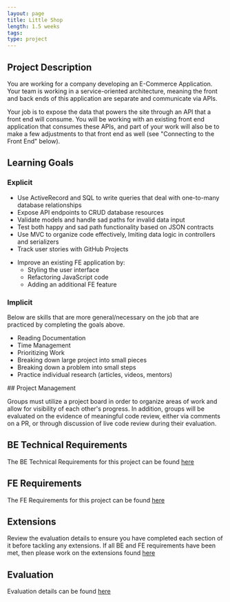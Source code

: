 ```yaml
---
layout: page
title: Little Shop
length: 1.5 weeks
tags:
type: project
---
```


## Project Description

You are working for a company developing an E-Commerce Application. Your team is working in a service-oriented architecture, meaning the front and back ends of this application are separate and communicate via APIs.

Your job is to expose the data that powers the site through an API that a front end will consume. You will be working with an existing front end application that consumes these APIs, and part of your work will also be to make a few adjustments to that front end as well (see "Connecting to the Front End" below).

## Learning Goals

### Explicit

- Use ActiveRecord and SQL to write queries that deal with one-to-many database relationships
- Expose API endpoints to CRUD database resources
- Validate models and handle sad paths for invalid data input
- Test both happy and sad path functionality based on JSON contracts
- Use MVC to organize code effectively, lmiting data logic in controllers and serializers
- Track user stories with GitHub Projects
<!-- * Deploy your application to the internet -->
- Improve an existing FE application by:
  - Styling the user interface
  - Refactoring JavaScript code
  - Adding an additional FE feature

### Implicit

Below are skills that are more general/necessary on the job that are practiced by completing the goals above.

- Reading Documentation
- Time Management
- Prioritizing Work
- Breaking down large project into small pieces
- Breaking down a problem into small steps
- Practice individual research (articles, videos, mentors)

<section class="dropdown">
## Project Management

Groups must utilize a project board in order to organize areas of work and allow for visibility of each other's progress. In addition, groups will be evaluated on the evidence of meaningful code review, either via comments on a PR, or through discussion of live code review during their evaluation.

</section>

## BE Technical Requirements

The BE Technical Requirements for this project can be found [here](./back_end_requirements)

## FE Requirements

The FE Requirements for this project can be found [here](./front_end_requirements)

## Extensions

Review the evaluation details to ensure you have completed each section of it before tackling any extensions. If all BE and FE requirements have been met, then please work on the extensions found [here](./extensions)

## Evaluation

Evaluation details can be found [here](./evaluation)
